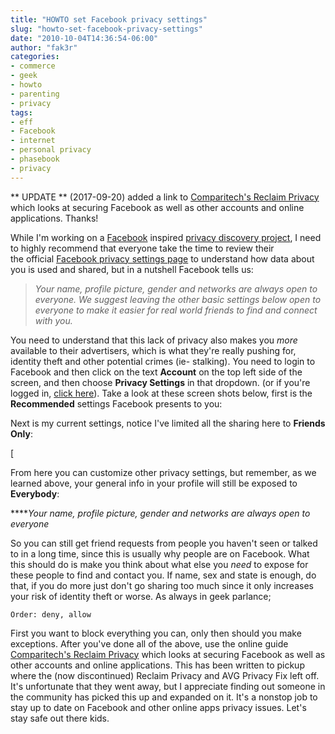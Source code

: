 ```yaml
---
title: "HOWTO set Facebook privacy settings"
slug: "howto-set-facebook-privacy-settings"
date: "2010-10-04T14:36:54-06:00"
author: "fak3r"
categories:
- commerce
- geek
- howto
- parenting
- privacy
tags:
- eff
- Facebook
- internet
- personal privacy
- phasebook
- privacy
---
```


** UPDATE ** (2017-09-20) added a link to [Comparitech's Reclaim Privacy](http://comparitech.net/reclaimprivacy) which looks at securing Facebook as well as other accounts and online applications. Thanks!

While I'm working on a [Facebook](http://www.facebook.com/) inspired [privacy discovery project](http://github.com/philcryer/phasebook), I need to highly recommend that everyone take the time to review their the official [Facebook privacy settings page](http://www.facebook.com/policy.php) to understand how data about you is used and shared, but in a nutshell Facebook tells us:

> _Your name, profile picture, gender and networks are always open to everyone. We suggest leaving the other basic settings below open to everyone to make it easier for real world friends to find and connect with you._

You need to understand that this lack of privacy also makes you *more* available to their advertisers, which is what they're really pushing for, identity theft and other potential crimes (ie- stalking). You need to login to Facebook and then click on the text **Account** on the top left side of the screen, and then choose **Privacy Settings** in that dropdown. (or if you're logged in, [click here](http://www.facebook.com/settings/?tab=privacy)). Take a look at these screen shots below, first is the **Recommended** settings Facebook presents to you:

<!-- more -->



Next is my current settings, notice I've limited all the sharing here to **Friends Only**:


[


From here you can customize other privacy settings, but remember, as we learned above, your general info in your profile will still be exposed to **Everybody**:


****_Your name, profile picture, gender and networks are always open to everyone_


So you can still get friend requests from people you haven't seen or talked to in a long time, since this is usually why people are on Facebook. What this should do is make you think about what else you *need* to expose for these people to find and contact you. If name, sex and state is enough, do that, if you do more just don't go sharing too much since it only increases your risk of identity theft or worse. As always in geek parlance;

    
    Order: deny, allow

First you want to block everything you can, only then should you make exceptions. After you've done all of the above, use the online guide [Comparitech's Reclaim Privacy](http://comparitech.net/reclaimprivacy) which looks at securing Facebook as well as other accounts and online applications. This has been written to pickup where the (now discontinued) Reclaim Privacy and AVG Privacy Fix left off. It's unfortunate that they went away, but I appreciate finding out someone in the community has picked this up and expanded on it. It's a nonstop job to stay up to date on Facebook and other online apps privacy issues. Let's stay safe out there kids.

